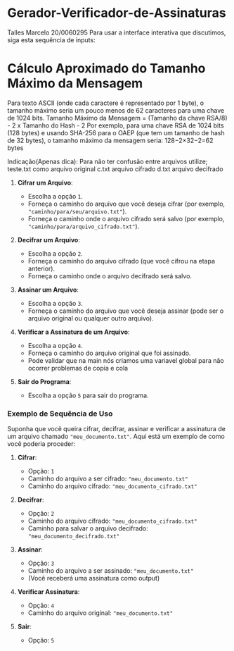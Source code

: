 
# Gerador-Verificador-de-Assinaturas
Talles Marcelo 20/0060295
Para usar a interface interativa que discutimos, siga esta sequência de inputs:

# Cálculo Aproximado do Tamanho Máximo da Mensagem
Para texto ASCII (onde cada caractere é representado por 1 byte), o tamanho máximo seria um pouco menos de 62 caracteres para uma chave de 1024 bits.
Tamanho Máximo da Mensagem = (Tamanho da chave RSA/8) - 2 x Tamanho do Hash - 2
Por exemplo, para uma chave RSA de 1024 bits (128 bytes) e usando SHA-256 para o OAEP (que tem um tamanho de hash de 32 bytes), o tamanho máximo da mensagem seria:
128−2×32−2=62 bytes


Indicação(Apenas dica): Para não ter confusão entre arquivos utilize;
teste.txt como arquivo original
c.txt arquivo cifrado
d.txt arquivo decifrado
1. **Cifrar um Arquivo**:
   - Escolha a opção `1`.
   - Forneça o caminho do arquivo que você deseja cifrar (por exemplo, `"caminho/para/seu/arquivo.txt"`).
   - Forneça o caminho onde o arquivo cifrado será salvo (por exemplo, `"caminho/para/arquivo_cifrado.txt"`).

2. **Decifrar um Arquivo**:
   - Escolha a opção `2`.
   - Forneça o caminho do arquivo cifrado (que você cifrou na etapa anterior).
   - Forneça o caminho onde o arquivo decifrado será salvo.

3. **Assinar um Arquivo**:
   - Escolha a opção `3`.
   - Forneça o caminho do arquivo que você deseja assinar (pode ser o arquivo original ou qualquer outro arquivo).

4. **Verificar a Assinatura de um Arquivo**:
   - Escolha a opção `4`.
   - Forneça o caminho do arquivo original que foi assinado.
   - Pode validar que na main nós criamos uma variavel global para não ocorrer problemas de copia e cola

5. **Sair do Programa**:
   - Escolha a opção `5` para sair do programa.

### Exemplo de Sequência de Uso

Suponha que você queira cifrar, decifrar, assinar e verificar a assinatura de um arquivo chamado `"meu_documento.txt"`. Aqui está um exemplo de como você poderia proceder:

1. **Cifrar**:
   - Opção: `1`
   - Caminho do arquivo a ser cifrado: `"meu_documento.txt"`
   - Caminho do arquivo cifrado: `"meu_documento_cifrado.txt"`

2. **Decifrar**:
   - Opção: `2`
   - Caminho do arquivo cifrado: `"meu_documento_cifrado.txt"`
   - Caminho para salvar o arquivo decifrado: `"meu_documento_decifrado.txt"`

3. **Assinar**:
   - Opção: `3`
   - Caminho do arquivo a ser assinado: `"meu_documento.txt"`
   - (Você receberá uma assinatura como output)

4. **Verificar Assinatura**:
   - Opção: `4`
   - Caminho do arquivo original: `"meu_documento.txt"`

5. **Sair**:
   - Opção: `5`
